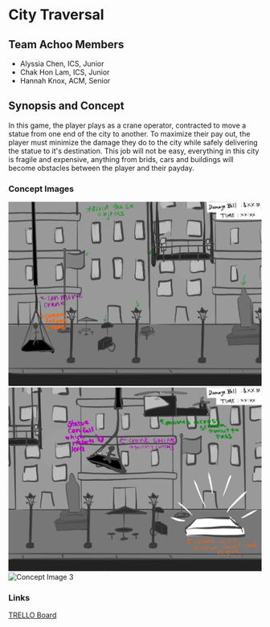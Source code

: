 # City Traversal

## Team Achoo Members
- Alyssia Chen, ICS, Junior
- Chak Hon Lam, ICS, Junior
- Hannah Knox, ACM, Senior

## Synopsis and Concept
In this game, the player plays as a crane operator, contracted to move a statue from one end of the city to another. To maximize their pay out, the player must minimize the damage they do to the city while safely delivering the statue to it's destination. This job will not be easy, everything in this city is fragile and expensive, anything from brids, cars and buildings will become obstacles between the player and their payday.

### Concept Images
![Concept Image 1](Images\Concepts\concept1.jpg)
![Concept Image 2](Images\Concepts\concept2.jpg)
![Concept Image 3](Images\Concepts\concept3.jpg)

### Links
[TRELLO Board](https://trello.com/b/GorGkVDi/game-design-project)
